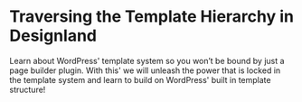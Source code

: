 # Traversing the Template Hierarchy in Designland

Learn about WordPress' template system so you won’t be bound by just a page builder plugin. With this' we will unleash the power that is locked in the template system and learn to build on WordPress' built in template structure!

